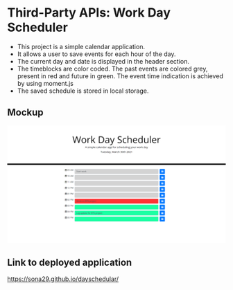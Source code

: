 # Third-Party APIs: Work Day Scheduler

- This project is a simple calendar application.
- It allows a user to save events for each hour of the day.
- The current day and date is displayed in the header section.
- The timeblocks are color coded. The past events are colored grey, present in red and future in green. The event time indication is achieved by using moment.js
- The saved schedule is stored in local storage.

## Mockup

![alt text](assets/images/screenshot.png)

## Link to deployed application

https://sona29.github.io/dayschedular/

